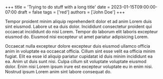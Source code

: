 +++
title = 'Trying to do stuff with a long title'
date = 2023-01-15T09:00:00-07:00
draft = false
tags = ['red']
authors = ['John Doe']
+++

Tempor proident minim aliquip reprehenderit dolor et ad anim Lorem duis sint eiusmod.
Labore ut ea duis dolor.
Incididunt consectetur proident qui occaecat incididunt do nisi Lorem.
Tempor do laborum elit laboris excepteur eiusmod do.
Eiusmod nisi excepteur ut amet pariatur adipisicing Lorem.

<!--more-->

Occaecat nulla excepteur dolore excepteur duis eiusmod ullamco officia anim in voluptate ea occaecat officia.
Cillum sint esse velit ea officia minim fugiat.
Elit ea esse id aliquip pariatur cupidatat id duis minim incididunt ea ea.
Anim ut duis sunt nisi.
Culpa cillum sit voluptate voluptate eiusmod dolor.
Enim nisi Lorem ipsum irure est excepteur voluptate eu in enim nisi.
Nostrud ipsum Lorem anim sint labore consequat do.
